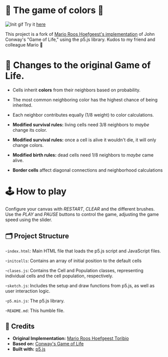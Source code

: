 # 🎨 The game of colors 🎨

![Init gif](assets/start.gif)
Try it [here](https://alvarofergar.github.io/El-juego-de-la-vida-P5Js/)


This project is a fork of [Mario Roos Hoefgeest's implementation](https://github.com/mariorht/El-juego-de-la-vida-P5Js) of John Conway's "Game of Life," using the p5.js library. Kudos to my friend and colleague Mario 🤙

# 🦠 Changes to the original Game of Life.

* Cells inherit **colors** from their neighbors based on probability.
* The most common neighboring color has the highest chance of being inherited.
* Each neighbor contributes equally (1/8 weight) to color calculations.

* **Modified survival rules:** living cells need 3/8 neighbors to *maybe* change its color.
* **Modified survival rules:** once a cell is alive it wouldn't die, it will only change colors.
* **Modified birth rules:** dead cells need 1/8 neighbors to *maybe* came alive.
* **Border cells** affect diagonal connections and neighborhood calculations

# 🕹️ How to play

Configure your canvas with *RESTART*, *CLEAR* and the different brushes.
Use the *PLAY* and *PAUSE* buttons to control the game, adjusting the game speed using the slider.


## 🗂️ Project Structure

-`index.html`: Main HTML file that loads the p5.js script and JavaScript files.

-`initcells`: Contains an array of initial position to the default cells

-`clases.js`: Contains the Cell and Population classes, representing individual cells and the cell population, respectively.

-`sketch.js`: Includes the setup and draw functions from p5.js, as well as user interaction logic.

-`p5.min.js`: The p5.js library.

-`README.md`: This humble file.

## 👥 Credits

* **Original Implementation:** [Mario Roos Hoefgeest Toribio](https://github.com/mariorht)
* **Based on:** [Conway's Game of Life](https://en.wikipedia.org/wiki/Conway%27s_Game_of_Life)
* **Built with:** [p5.js](https://p5js.org/)
